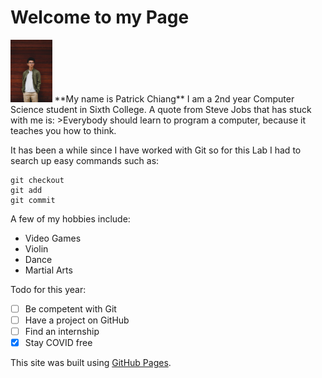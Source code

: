 # Welcome to my Page
<img src="KADOFF.JPG" height="100">
**My name is Patrick Chiang**
I am a 2nd year Computer Science student in Sixth College. A quote from Steve Jobs that has stuck with me is:
>Everybody should learn to program a computer, because it teaches you how to think.

It has been a while since I have worked with Git so for this Lab I had to search up easy commands such as:
```
git checkout
git add
git commit
```
A few of my hobbies include:
- Video Games
- Violin
- Dance
- Martial Arts

Todo for this year:
- [ ] Be competent with Git
- [ ] Have a project on GitHub
- [ ] Find an internship
- [x] Stay COVID free

This site was built using [GitHub Pages](https://pages.github.com/).
